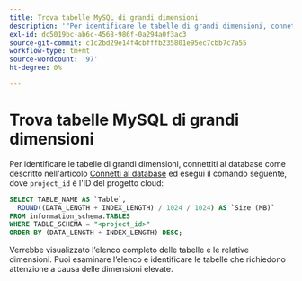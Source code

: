 ```yaml
---
title: Trova tabelle MySQL di grandi dimensioni
description: '"Per identificare le tabelle di grandi dimensioni, connettiti al database come descritto nell’articolo [Connetti al database](https://devdocs.magento.com/cloud/project/project-conf-files_services-mysql.html#connect-to-the-database) ed esegui il seguente comando, dove "project_id" è l’ID del progetto Cloud:"'
exl-id: dc5019bc-ab6c-4568-986f-0a294a0f3ac3
source-git-commit: c1c2bd29e14f4cbfffb235801e95ec7cbb7c7a55
workflow-type: tm+mt
source-wordcount: '97'
ht-degree: 0%

---
```


# Trova tabelle MySQL di grandi dimensioni

Per identificare le tabelle di grandi dimensioni, connettiti al database come descritto nell&#39;articolo [Connetti al database](https://devdocs.magento.com/cloud/project/project-conf-files_services-mysql.html#connect-to-the-database) ed esegui il comando seguente, dove `project_id` è l&#39;ID del progetto cloud:

```sql
SELECT TABLE_NAME AS `Table`,
  ROUND((DATA_LENGTH + INDEX_LENGTH) / 1024 / 1024) AS `Size (MB)`
FROM information_schema.TABLES
WHERE TABLE_SCHEMA = "<project_id>"
ORDER BY (DATA_LENGTH + INDEX_LENGTH) DESC;
```

Verrebbe visualizzato l’elenco completo delle tabelle e le relative dimensioni. Puoi esaminare l’elenco e identificare le tabelle che richiedono attenzione a causa delle dimensioni elevate.
